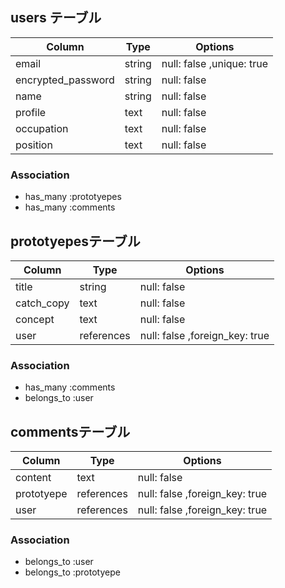 
## users テーブル

| Column             | Type   | Options                   |
| ------------------ | ------ | ------------------------- |
| email              | string | null: false ,unique: true |
| encrypted_password | string | null: false               |
| name               | string | null: false               |
| profile            | text   | null: false               |
| occupation         | text   | null: false               |
| position           | text   | null: false               |

### Association
- has_many :prototyepes
- has_many :comments

## prototyepesテーブル

| Column     | Type       | Options                            |
| ---------- | ---------- | ---------------------------------- |
| title      | string     | null: false                        |
| catch_copy | text       | null: false                        |
| concept    | text       | null: false                        |
| user       | references | null: false ,foreign_key: true     |

### Association
- has_many :comments
- belongs_to :user

## commentsテーブル

| Column     | Type       | Options                            |
| ---------- | ---------- | ---------------------------------- |
| content    | text       | null: false                        |
| prototyepe | references | null: false ,foreign_key: true     |
| user       | references | null: false ,foreign_key: true     |

### Association
- belongs_to :user
- belongs_to :prototyepe